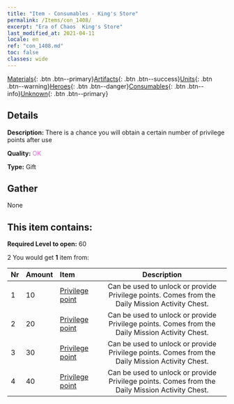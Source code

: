 ```yaml
---
title: "Item - Consumables - King's Store"
permalink: /Items/con_1408/
excerpt: "Era of Chaos  King's Store"
last_modified_at: 2021-04-11
locale: en
ref: "con_1408.md"
toc: false
classes: wide
---
```

 [Materials](/Items/){: .btn .btn--primary}[Artifacts](/Items/Artifacts/){: .btn .btn--success}[Units](/Items/Units/){: .btn .btn--warning}[Heroes](/Items/Heroes/){: .btn .btn--danger}[Consumables](/Items/Consumables/){: .btn .btn--info}[Unknown](/Items/Unknown/){: .btn .btn--primary}

## Details
 **Description:** There is a chance you will obtain a certain number of privilege points after use

 **Quality:** <span style="color: #DA70D6">OK</span>

 **Type:** Gift

## Gather

  None

## This item contains:

 **Required Level to open:** 60

 2 You would get **1** item  from:

  | Nr | Amount |     Item    | Description |
  |:---|:-------|:------------|:-----------:|
  | 1 | 10 | [Privilege point](/Items/con_820/) | Can be used to unlock or provide Privilege points. Comes from the Daily Mission Activity Chest. | 
  | 2 | 20 | [Privilege point](/Items/con_820/) | Can be used to unlock or provide Privilege points. Comes from the Daily Mission Activity Chest. | 
  | 3 | 30 | [Privilege point](/Items/con_820/) | Can be used to unlock or provide Privilege points. Comes from the Daily Mission Activity Chest. | 
  | 4 | 40 | [Privilege point](/Items/con_820/) | Can be used to unlock or provide Privilege points. Comes from the Daily Mission Activity Chest. | 
